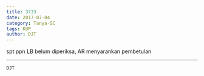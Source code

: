 ```yaml
---
title: 3733
date: 2017-07-04
category: Tanya-SC
tags: KUP
author: DJT
---
```


spt ppn LB belum diperiksa, AR menyarankan pembetulan

---



`DJT`
